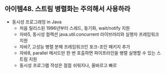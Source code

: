 ## 아이템48. 스트림 병렬화는 주의해서 사용하라
* 동시성 프로그래밍 in Java
	* 처음 릴리스된 1996년부터 스레드, 동기화, wait/notify 지원
	* 자바5, 동시성 컬렉션 java.util.concurrent 라이브러리와 실행자 프레임워크 지원
	* 자바7, 고성능 병렬 분해 프레임워크인 포크-조인 패키지 추가
	* 자바8, parallel 메서드만 한 번 호출하면 파이프라인을 병렬 실행할 수 있는 스트림 지원
	* 동시성 프로그램 작성은 점점 쉬워지나, 올바르고 빠르
<!--stackedit_data:
eyJoaXN0b3J5IjpbMjAxMDUyNzE0M119
-->